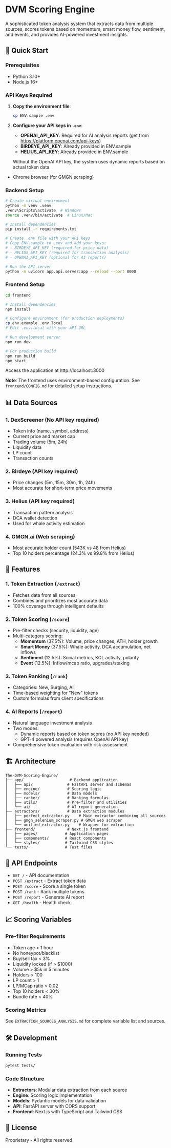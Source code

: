 # DVM Scoring Engine

A sophisticated token analysis system that extracts data from multiple sources, scores tokens based on momentum, smart money flow, sentiment, and events, and provides AI-powered investment insights.

## 🚀 Quick Start

### Prerequisites
- Python 3.10+
- Node.js 16+

### API Keys Required
1. **Copy the environment file**:
   ```bash
   cp ENV.sample .env
   ```

2. **Configure your API keys in `.env`**:
   - **OPENAI_API_KEY**: Required for AI analysis reports (get from https://platform.openai.com/api-keys)
   - **BIRDEYE_API_KEY**: Already provided in ENV.sample
   - **HELIUS_API_KEY**: Already provided in ENV.sample

   Without the OpenAI API key, the system uses dynamic reports based on actual token data.
- Chrome browser (for GMGN scraping)

### Backend Setup
```bash
# Create virtual environment
python -m venv .venv
.venv\Scripts\activate  # Windows
source .venv/bin/activate  # Linux/Mac

# Install dependencies
pip install -r requirements.txt

# Create .env file with your API keys
# Copy ENV.sample to .env and add your keys:
# - BIRDEYE_API_KEY (required for price data)
# - HELIUS_API_KEY (required for transaction analysis)
# - OPENAI_API_KEY (optional for AI reports)

# Run the API server
python -m uvicorn app.api.server:app --reload --port 8000
```

### Frontend Setup
```bash
cd frontend

# Install dependencies
npm install

# Configure environment (for production deployments)
cp env.example .env.local
# Edit .env.local with your API URL

# Run development server
npm run dev

# For production build
npm run build
npm start
```

Access the application at http://localhost:3000

**Note**: The frontend uses environment-based configuration. See `frontend/CONFIG.md` for detailed setup instructions.

## 📊 Data Sources

### 1. **DexScreener** (No API key required)
- Token info (name, symbol, address)
- Current price and market cap
- Trading volume (5m, 24h)
- Liquidity data
- LP count
- Transaction counts

### 2. **Birdeye** (API key required)
- Price changes (5m, 15m, 30m, 1h, 24h)
- Most accurate for short-term price movements

### 3. **Helius** (API key required)
- Transaction pattern analysis
- DCA wallet detection
- Used for whale activity estimation

### 4. **GMGN.ai** (Web scraping)
- Most accurate holder count (543K vs 48 from Helius)
- Top 10 holders percentage (24.3% vs 99.8% from Helius)

## 🎯 Features

### 1. **Token Extraction** (`/extract`)
- Fetches data from all sources
- Combines and prioritizes most accurate data
- 100% coverage through intelligent defaults

### 2. **Token Scoring** (`/score`)
- Pre-filter checks (security, liquidity, age)
- Multi-category scoring:
  - **Momentum** (37.5%): Volume, price changes, ATH, holder growth
  - **Smart Money** (37.5%): Whale activity, DCA accumulation, net inflows
  - **Sentiment** (12.5%): Social metrics, KOL activity, polarity
  - **Event** (12.5%): Inflow/mcap ratio, upgrades/staking

### 3. **Token Ranking** (`/rank`)
- Categories: New, Surging, All
- Time-based weighting for "New" tokens
- Custom formulas from client specifications

### 4. **AI Reports** (`/report`)
- Natural language investment analysis
- Two modes:
  - Dynamic reports based on token scores (no API key needed)
  - GPT-4 powered analysis (requires OpenAI API key)
- Comprehensive token evaluation with risk assessment

## 🏗️ Architecture

```
The-DVM-Scoring-Engine/
├── app/                    # Backend application
│   ├── api/               # FastAPI server and schemas
│   ├── engine/            # Scoring logic
│   ├── models/            # Data models
│   ├── ranker/            # Ranking formulas
│   ├── utils/             # Pre-filter and utilities
│   └── ai/                # AI report generation
├── extractors/            # Data extraction modules
│   ├── perfect_extractor.py    # Main extractor combining all sources
│   ├── gmgn_selenium_scraper.py # GMGN web scraper
│   └── unified_extractor.py    # Wrapper for extraction
├── frontend/              # Next.js frontend
│   ├── pages/            # Application pages
│   ├── components/       # React components
│   └── styles/           # Tailwind CSS styles
└── tests/                # Test files
```

## 🔑 API Endpoints

- `GET /` - API documentation
- `POST /extract` - Extract token data
- `POST /score` - Score a single token
- `POST /rank` - Rank multiple tokens
- `POST /report` - Generate AI report
- `GET /health` - Health check

## 📈 Scoring Variables

### Pre-filter Requirements
- Token age > 1 hour
- No honeypot/blacklist
- Buy/sell tax < 3%
- Liquidity locked (if > $1000)
- Volume > $5k in 5 minutes
- Holders > 100
- LP count > 1
- LP/MCap ratio > 0.02
- Top 10 holders < 30%
- Bundle rate < 40%

### Scoring Metrics
See `EXTRACTION_SOURCES_ANALYSIS.md` for complete variable list and sources.

## 🛠️ Development

### Running Tests
```bash
pytest tests/
```

### Code Structure
- **Extractors**: Modular data extraction from each source
- **Engine**: Scoring logic implementation
- **Models**: Pydantic models for data validation
- **API**: FastAPI server with CORS support
- **Frontend**: Next.js with TypeScript and Tailwind CSS

## 📝 License

Proprietary - All rights reserved
